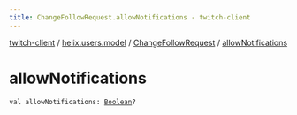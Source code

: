 ```yaml
---
title: ChangeFollowRequest.allowNotifications - twitch-client
---
```


[twitch-client](../../index.html) / [helix.users.model](../index.html) / [ChangeFollowRequest](index.html) / [allowNotifications](./allow-notifications.html)

# allowNotifications

`val allowNotifications: `[`Boolean`](https://kotlinlang.org/api/latest/jvm/stdlib/kotlin/-boolean/index.html)`?`